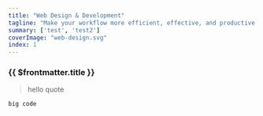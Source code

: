```yaml
---
title: "Web Design & Development"
tagline: "Make your workflow more efficient, effective, and productive with a custom web application."
summary: ['test', 'test2']
coverImage: "web-design.svg"
index: 1
---
```

### {{ $frontmatter.title }}

> hello quote

```
big code
```